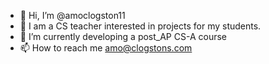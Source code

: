 - 👋 Hi, I’m @amoclogston11
- 👀 I am a CS teacher interested in projects for my students.
- 🌱 I’m currently developing a post_AP CS-A course
- 📫 How to reach me amo@clogstons.com

<!---
amoclogston11/amoclogston11 is a ✨ special ✨ repository because its `README.md` (this file) appears on your GitHub profile.
You can click the Preview link to take a look at your changes.
--->
